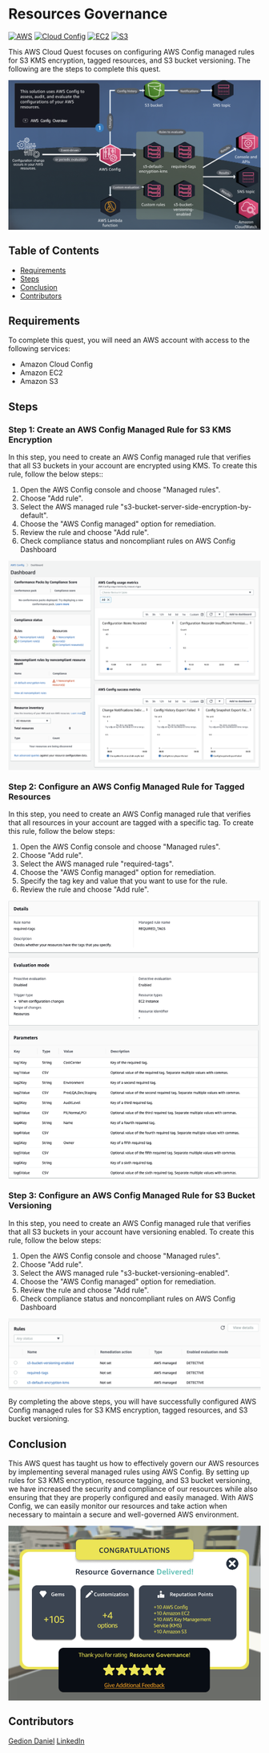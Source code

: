 
# Resources Governance

[![AWS](https://img.shields.io/badge/AWS-100000?style=flat&logo=amazon&logoColor=FFFFFF&labelColor=5C5C5C&color=FF7300)](https://docs.aws.amazon.com/quicksight/latest/user/signing-up.html)
[![Cloud Config](https://img.shields.io/badge/AWS_Cloud_Config-100000?style=flat&logo=amazoncloudWatch&logoColor=white&labelColor=494949&color=ED1C24)](https://aws.amazon.com/cloudconfig/)
[![EC2](https://img.shields.io/badge/AWS_EC2-100000?style=flat&logo=amazonec2&logoColor=white&labelColor=494949&color=FF7300)](https://aws.amazon.com/cloudwatch/)
[![S3](https://img.shields.io/badge/AWS_S3-100000?style=flat&logo=amazons3&logoColor=white&labelColor=494949&color=FF7300)](https://aws.amazon.com/cloudwatch/)


This AWS Cloud Quest focuses on configuring AWS Config managed rules for S3 KMS encryption, tagged resources, and S3 bucket versioning. The following are the steps to complete this quest.
<p align="center">
  <img src="./img/1.png" alt="" style="display: block; margin: auto;" />
</p>

## Table of Contents

- [Requirements](#requirements)
- [Steps](#Steps)
- [Conclusion](#conclusion)
- [Contributors](#contributors)


## Requirements
To complete this quest, you will need an AWS account with access to the following services:
- Amazon Cloud Config
- Amazon EC2
- Amazon S3

## Steps
### Step 1: Create an AWS Config Managed Rule for S3 KMS Encryption
In this step, you need to create an AWS Config managed rule that verifies that all S3 buckets in your account are encrypted using KMS. To create this rule, follow the below steps::

1. Open the AWS Config console and choose "Managed rules".
2. Choose "Add rule".
3. Select the AWS managed rule "s3-bucket-server-side-encryption-by-default".
4. Choose the "AWS Config managed" option for remediation.
5. Review the rule and choose "Add rule".
6. Check compliance status and noncompliant rules on AWS Config Dashboard

<p align="center">
  <img src="./img/2.png" alt="" style="display: block; margin: auto;" />
</p>

### Step 2: Configure an AWS Config Managed Rule for Tagged Resources
In this step, you need to create an AWS Config managed rule that verifies that all resources in your account are tagged with a specific tag. To create this rule, follow the below steps:

1. Open the AWS Config console and choose "Managed rules".
2. Choose "Add rule".
3. Select the AWS managed rule "required-tags".
4. Choose the "AWS Config managed" option for remediation.
5. Specify the tag key and value that you want to use for the rule.
6. Review the rule and choose "Add rule".

<p align="center">
  <img src="./img/4.png" alt="" style="display: block; margin: auto;" />
</p>

### Step 3: Configure an AWS Config Managed Rule for S3 Bucket Versioning
In this step, you need to create an AWS Config managed rule that verifies that all S3 buckets in your account have versioning enabled. To create this rule, follow the below steps:

1. Open the AWS Config console and choose "Managed rules".
2. Choose "Add rule".
3. Select the AWS managed rule "s3-bucket-versioning-enabled".
4. Choose the "AWS Config managed" option for remediation.
5. Review the rule and choose "Add rule".
6. Check compliance status and noncompliant rules on AWS Config Dashboard

<p align="center">
  <img src="./img/5.png" alt="" style="display: block; margin: auto;" />
</p>
By completing the above steps, you will have successfully configured AWS Config managed rules for S3 KMS encryption, tagged resources, and S3 bucket versioning.

## Conclusion
This AWS quest has taught us how to effectively govern our AWS resources by implementing several managed rules using AWS Config. By setting up rules for S3 KMS encryption, resource tagging, and S3 bucket versioning, we have increased the security and compliance of our resources while also ensuring that they are properly configured and easily managed. With AWS Config, we can easily monitor our resources and take action when necessary to maintain a secure and well-governed AWS environment.

<p align="center">
  <img src="./img/6.png" alt="" style="display: block; margin: auto;" />
</p>

## Contributors

[Gedion Daniel](https://gediondaniel.dev/)
[LinkedIn](https://www.linkedin.com/in/gedion-daniel-760ba6280/)
